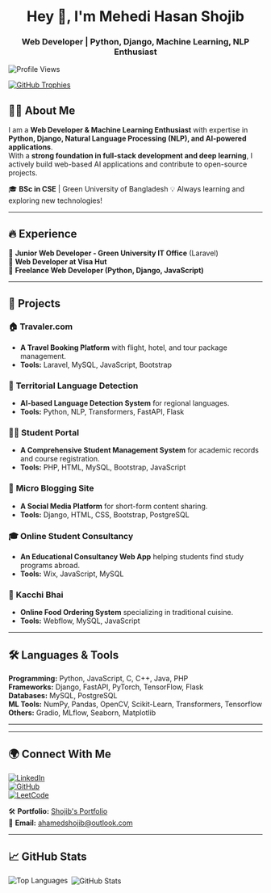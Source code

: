 <h1 align="center">Hey 👋, I'm Mehedi Hasan Shojib</h1>
<h3 align="center">Web Developer | Python, Django, Machine Learning, NLP Enthusiast</h3>

<p align="left"> <img src="https://komarev.com/ghpvc/?username=Ahamed-Shojib&label=Profile%20views&color=0e75b6&style=flat" alt="Profile Views" /> </p>

<p align="left">
  <a href="https://github.com/ryo-ma/github-profile-trophy">
    <img src="https://github-profile-trophy.vercel.app/?username=hasibur013" alt="GitHub Trophies" />
  </a>
</p>

## 👨‍💻 About Me  
I am a **Web Developer & Machine Learning Enthusiast** with expertise in **Python, Django, Natural Language Processing (NLP), and AI-powered applications**.  
With a **strong foundation in full-stack development and deep learning**, I actively build web-based AI applications and contribute to open-source projects.  

🎓 **BSc in CSE** | Green University of Bangladesh 
💡 Always learning and exploring new technologies!  

---

## 🔥 Experience  
🔹 **Junior Web Developer - Green University IT Office** (Laravel)  
🔹 **Web Developer at Visa Hut**  
🔹 **Freelance Web Developer (Python, Django, JavaScript)**  

---

## 🚀 Projects  
### 🏠 **Travaler.com**  
- **A Travel Booking Platform** with flight, hotel, and tour package management.  
- **Tools:** Laravel, MySQL, JavaScript, Bootstrap  

### 🎨 **Territorial Language Detection**  
- **AI-based Language Detection System** for regional languages.  
- **Tools:** Python, NLP, Transformers, FastAPI, Flask  

### 👨‍🎓 **Student Portal**  
- **A Comprehensive Student Management System** for academic records and course registration.  
- **Tools:** PHP, HTML, MySQL, Bootstrap, JavaScript  

### 📱 **Micro Blogging Site**  
- **A Social Media Platform** for short-form content sharing.  
- **Tools:** Django, HTML, CSS, Bootstrap, PostgreSQL  

### 🎓 **Online Student Consultancy**  
- **An Educational Consultancy Web App** helping students find study programs abroad.  
- **Tools:** Wix, JavaScript, MySQL

### 🍔 **Kacchi Bhai**  
- **Online Food Ordering System** specializing in traditional cuisine.  
- **Tools:** Webflow, MySQL, JavaScript 

---

## 🛠️ Languages & Tools  
**Programming:** Python, JavaScript, C, C++, Java, PHP  
**Frameworks:** Django, FastAPI, PyTorch, TensorFlow, Flask  
**Databases:** MySQL, PostgreSQL  
**ML Tools:** NumPy, Pandas, OpenCV, Scikit-Learn, Transformers, Tensorflow  
**Others:** Gradio, MLflow, Seaborn, Matplotlib  

---
 

---

## 🌍 Connect With Me  
[![LinkedIn](https://img.shields.io/badge/LinkedIn-Mehedi-blue?style=flat&logo=linkedin)](https://www.linkedin.com/in/mehedi-hasan-shojib/)  
[![GitHub](https://img.shields.io/badge/GitHub-Mehedi-black?style=flat&logo=github)](https://github.com/Ahamed-Shojib)  
[![LeetCode](https://img.shields.io/badge/HackerRank-Mehedi-orange?style=flat&logo=hackerrank)](https://www.hackerrank.com/profile/ahamedshojib333)  

🛠️ **Portfolio:** [Shojib's Portfolio](https://shojib-portfolio.com)  
💌 **Email:** ahamedshojib@outlook.com


---

## 📈 GitHub Stats  
<p><img align="left" src="https://github-readme-stats.vercel.app/api/top-langs?username=Ahamed-Shojib&show_icons=true&locale=en&layout=compact" alt="Top Languages" /></p>  

<p>&nbsp;<img align="center" src="https://github-readme-stats.vercel.app/api?username=Ahamed-Shojib&show_icons=true&locale=en" alt="GitHub Stats" /></p>  

